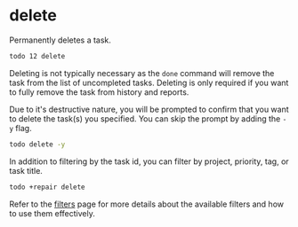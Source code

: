 # delete

Permanently deletes a task.

```bash
todo 12 delete
```

Deleting is not typically necessary as the `done` command will remove the task
from the list of uncompleted tasks. Deleting is only required if you want to
fully remove the task from history and reports.

Due to it's destructive nature, you will be prompted to confirm that you want to
delete the task(s) you specified. You can skip the prompt by adding the `-y`
flag.

```bash
todo delete -y
```

In addition to filtering by the task id, you can filter by project, priority,
tag, or task title.


```bash
todo +repair delete
```

Refer to the [filters](../filters.md) page for more details about the available
filters and how to use them effectively.
